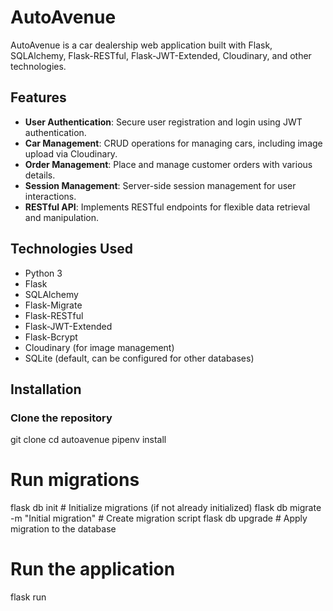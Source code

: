 # AutoAvenue

AutoAvenue is a car dealership web application built with Flask, SQLAlchemy, Flask-RESTful, Flask-JWT-Extended, Cloudinary, and other technologies.

## Features

- **User Authentication**: Secure user registration and login using JWT authentication.
- **Car Management**: CRUD operations for managing cars, including image upload via Cloudinary.
- **Order Management**: Place and manage customer orders with various details.
- **Session Management**: Server-side session management for user interactions.
- **RESTful API**: Implements RESTful endpoints for flexible data retrieval and manipulation.

## Technologies Used

- Python 3
- Flask
- SQLAlchemy
- Flask-Migrate
- Flask-RESTful
- Flask-JWT-Extended
- Flask-Bcrypt
- Cloudinary (for image management)
- SQLite (default, can be configured for other databases)

## Installation

### Clone the repository


git clone 
cd autoavenue
pipenv install


# Run migrations 
flask db init  # Initialize migrations (if not already initialized)
flask db migrate -m "Initial migration"  # Create migration script
flask db upgrade  # Apply migration to the database

# Run the application
flask run


